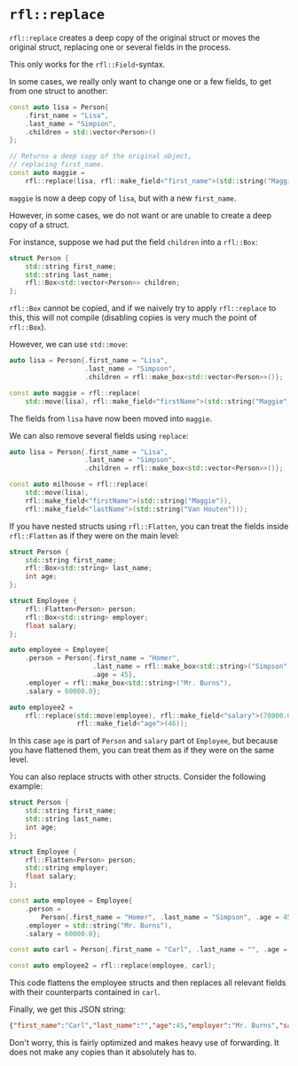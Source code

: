 # `rfl::replace`

`rfl::replace` creates a deep copy of the original struct or moves the original struct, replacing one or several fields in the process.

This only works for the `rfl::Field`-syntax.

In some cases, we really only want to change one or a few fields, to get from one struct to another:

```cpp
const auto lisa = Person{
    .first_name = "Lisa",
    .last_name = "Simpson",
    .children = std::vector<Person>()
};

// Returns a deep copy of the original object,
// replacing first_name.
const auto maggie =
    rfl::replace(lisa, rfl::make_field<"first_name">(std::string("Maggie")));
```

`maggie` is now a deep copy of `lisa`, but with a new `first_name`.

However, in some cases, we do not want or are unable to create a deep copy of a struct.

For instance, suppose we had put the field `children` into a `rfl::Box`:

```cpp
struct Person {
    std::string first_name;
    std::string last_name;
    rfl::Box<std::vector<Person>> children;
};
```

`rfl::Box` cannot be copied, and if we naively try to apply `rfl::replace` to this,
this will not compile (disabling copies is very much the point of `rfl::Box`).

However, we can use `std::move`:

```cpp
auto lisa = Person{.first_name = "Lisa",
                   .last_name = "Simpson",
                   .children = rfl::make_box<std::vector<Person>>()};

const auto maggie = rfl::replace(
    std::move(lisa), rfl::make_field<"firstName">(std::string("Maggie")));
```

The fields from `lisa` have now been moved into `maggie`.

We can also remove several fields using `replace`:

```cpp
auto lisa = Person{.first_name = "Lisa",
                   .last_name = "Simpson",
                   .children = rfl::make_box<std::vector<Person>>()};

const auto milhouse = rfl::replace(
    std::move(lisa),
    rfl::make_field<"firstName">(std::string("Maggie")),
    rfl::make_field<"lastName">(std::string("Van Houten")));
```

If you have nested structs using `rfl::Flatten`, you can treat the fields inside `rfl::Flatten`
as if they were on the main level:

```cpp
struct Person {
    std::string first_name;
    rfl::Box<std::string> last_name;
    int age;
};

struct Employee {
    rfl::Flatten<Person> person;
    rfl::Box<std::string> employer;
    float salary;
};

auto employee = Employee{
    .person = Person{.first_name = "Homer",
                     .last_name = rfl::make_box<std::string>("Simpson"),
                     .age = 45},
    .employer = rfl::make_box<std::string>("Mr. Burns"),
    .salary = 60000.0};

auto employee2 =
    rfl::replace(std::move(employee), rfl::make_field<"salary">(70000.0),
                 rfl::make_field<"age">(46));
````

In this case `age` is part of `Person` and `salary` part ot `Employee`, but
because you have flattened them, you can treat them as if they were on
the same level.

You can also replace structs with other structs. Consider the following example:

```cpp
struct Person {
    std::string first_name;
    std::string last_name;
    int age;
};

struct Employee {
    rfl::Flatten<Person> person;
    std::string employer;
    float salary;
};

const auto employee = Employee{
    .person =
        Person{.first_name = "Homer", .last_name = "Simpson", .age = 45},
    .employer = std::string("Mr. Burns"),
    .salary = 60000.0};

const auto carl = Person{.first_name = "Carl", .last_name = "", .age = 45};

const auto employee2 = rfl::replace(employee, carl);
```

This code flattens the employee structs and then replaces all relevant fields with their counterparts contained in `carl`.

Finally, we get this JSON string:

```json
{"first_name":"Carl","last_name":"","age":45,"employer":"Mr. Burns","salary":60000.0}
```

Don't worry, this is fairly optimized and makes heavy use of forwarding. It does not make any copies than it absolutely has to.

